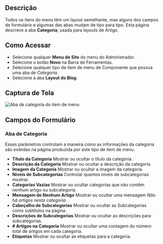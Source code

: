 <!-- Filename: Help6.x:Menu_Item_Category / Display title: Categoria do Item do Menu -->

## Descrição

Todos os itens do menu têm um layout semelhante, mas alguns dos campos de formulário e algumas das abas mudam de tipo para tipo. Esta página descreve a aba **Categoria**, usada para layouts de Artigo.

## Como Acessar

* Selecione qualquer **Menu de Site** do menu do Administrador.
* Selecione o botão **Novo** na Barra de Ferramentas.
* Selecione qualquer tipo de item de menu de Componente que possua uma aba de *Categoria*.
* Selecione a aba **Layout do Blog**.

## Captura de Tela

![Aba de categoria do item de menu](../../../pt/images/menu-items-common/articles-category-blog-category-tab.png)

## Campos do Formulário

### Aba de Categoria

Esses parâmetros controlam a maneira como as informações da categoria são exibidas na página produzida por este tipo de item de menu.

- **Título da Categoria** Mostrar ou ocultar o título da categoria.
- **Descrição da Categoria** Mostrar ou ocultar a descrição da categoria.
- **Imagem da Categoria** Mostrar ou ocultar a imagem da categoria.
- **Níveis de Subcategorias** Controlar quantos níveis de subcategorias mostrar.
- **Categorias Vazias** Mostrar ou ocultar categorias que não contêm nenhum artigo ou subcategoria.
- **Mensagem de Nenhum Artigo** Mostrar ou ocultar uma mensagem *Não há artigos nesta categoria*.
- **Cabeçalho de Subcategorias** Mostrar ou ocultar as Subcategorias como subtítulos na página.
- **Descrições de Subcategorias** Mostrar ou ocultar as descrições para subcategorias.
- **\# Artigos na Categoria** Mostrar ou ocultar uma contagem do número total de artigos em cada categoria.
- **Etiquetas** Mostrar ou ocultar as etiquetas para a categoria.

